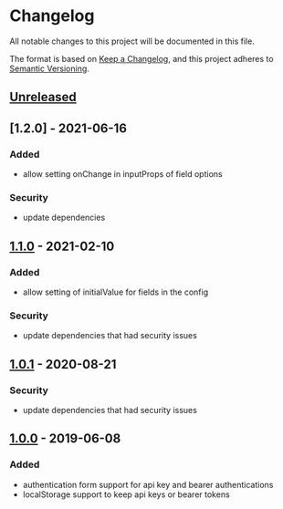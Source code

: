 # Changelog
All notable changes to this project will be documented in this file.

The format is based on [Keep a Changelog](https://keepachangelog.com/en/1.0.0/),
and this project adheres to [Semantic Versioning](https://semver.org/spec/v2.0.0.html).

## [Unreleased]

## [1.2.0] - 2021-06-16
### Added
- allow setting onChange in inputProps of field options
### Security
- update dependencies

## [1.1.0] - 2021-02-10
### Added
- allow setting of initialValue for fields in the config
### Security
- update dependencies that had security issues

## [1.0.1] - 2020-08-21
### Security
- update dependencies that had security issues

## [1.0.0] - 2019-06-08
### Added
- authentication form support for api key and bearer authentications
- localStorage support to keep api keys or bearer tokens

[Unreleased]: https://github.com/Mairu/swagger-ui-apikey-auth-form/compare/v1.1.0...HEAD
[1.1.0]: https://github.com/Mairu/swagger-ui-apikey-auth-form/releases/tag/v1.1.0
[1.0.1]: https://github.com/Mairu/swagger-ui-apikey-auth-form/releases/tag/v1.0.1
[1.0.0]: https://github.com/Mairu/swagger-ui-apikey-auth-form/releases/tag/v1.0.0
